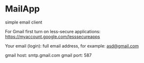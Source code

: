 # MailApp
simple email client

For Gmail first turn on less-secure applications:
https://myaccount.google.com/lesssecureapps

Your email (login): full email address, for example: asd@gmail.com 

gmail host: smtp.gmail.com
gmail port: 587
